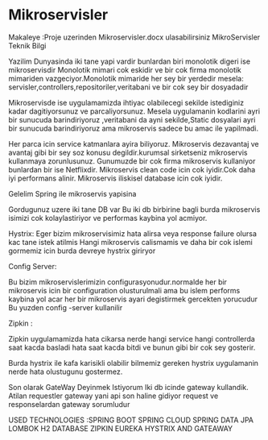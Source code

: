 # Mikroservisler
Makaleye :Proje uzerinden Mikroservisler.docx ulasabilirsiniz
MikroServisler Teknik Bilgi




Yazilim Dunyasinda iki tane yapi vardir bunlardan biri monolotik digeri ise mikroservisdir
Monolotik mimari cok eskidir ve bir cok firma monolotik mimariden vazgeciyor.Monolotik mimaride her sey bir yerdedir mesela: servisler,controllers,repositoriler,veritabani ve bir cok sey bir dosyadadir

Mikroservisde ise uygulamamizda ihtiyac olabilecegi sekilde istediginiz kadar  dagitiyorsunuz ve parcaliyorsunuz.
Mesela uygulamanin kodlarini ayri bir sunucuda barindiriyoruz ,veritabani da ayni sekilde,Static dosyalari ayri bir sunucuda barindiriyoruz ama mikroservis sadece bu amac ile yapilmadi.
 
Her parca icin service katmanlara ayira biliyoruz. Mikroservis dezavantaj ve avantaj gibi bir sey soz konusu degildir.kurumsal sirketseniz mikroservis kullanmaya zorunlusunuz.
Gunumuzde bir cok firma mikroservis kullaniyor bunlardan bir ise Netflixdir.
Mikroservis clean code icin cok iyidir.Cok daha iyi performans alinir.
Mikroservis iliskisel database icin cok iyidir.

 















Gelelim Spring ile mikroservis yapisina

 


Gordugunuz uzere iki tane DB var
Bu iki db birbirine bagli burda mikroservis isimizi cok kolaylastiriyor ve performas kaybina yol acmiyor.

Hystrix:
Eger bizim mikroservisimiz hata alirsa veya response failure olursa kac tane istek atilmis
Hangi mikroservis calismamis 
 ve daha bir cok islemi gormemiz icin burda devreye hystrix giriryor

Config Server:

Bu bizim mikroservislerimizin configurasyonudur.normalde her bir mikroservis icin bir configuration olusturulmali ama bu islem performs kaybina yol acar her bir mikroservis ayari degistirmek gercekten yorucudur 
Bu yuzden config -server kullanilir


Zipkin :
 




Zipkin uygulamamizda hata cikarsa 
nerde hangi service hangi controllerda saat kacda basladi hata saat kacda bitdi ve bunun gibi bir cok sey gosterir.

 





Burda hystrix ile kafa karisikli olabilir bilmemiz gereken hystrix uygulamanin nerde hata olustugunu gostermez.


Son olarak GateWay Deyinmek Istiyorum 
Iki db icinde gateway kullandik.
Atilan requestler gateway yani api son haline gidiyor request ve responselardan gateway sorumludur


USED TECHNOLOGIES :SPRING BOOT SPRING CLOUD SPRING DATA JPA LOMBOK H2 DATABASE ZIPKIN EUREKA HYSTRIX AND  GATEAWAY 
